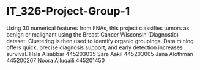 # IT_326-Project-Group-1
Using 30 numerical features from FNAs, this project classifies tumors as benign or malignant using the Breast Cancer Wisconsin (Diagnostic) dataset. Clustering is then used to identify organic groupings. Data mining offers quick, precise diagnosis support, and early detection increases survival. 
Hala Alsabbar 445203035
Sara Aakil 445203005
Jana Alothman 445200267
Noora Alluqaili 445201450
